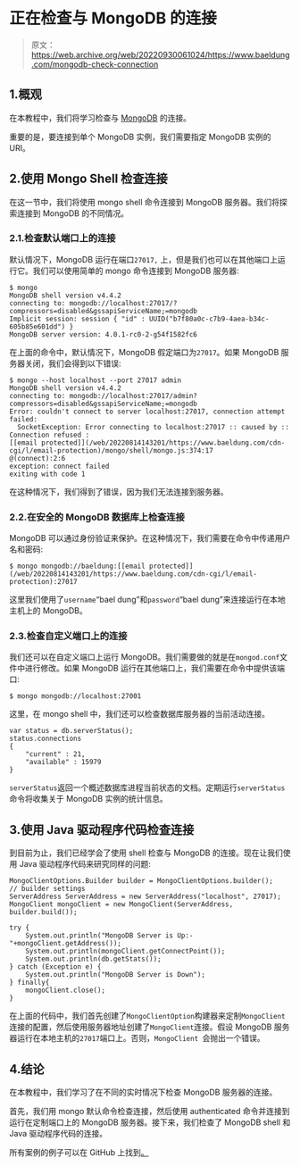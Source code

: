 # 正在检查与 MongoDB 的连接

> 原文：<https://web.archive.org/web/20220930061024/https://www.baeldung.com/mongodb-check-connection>

## 1.概观

在本教程中，我们将学习检查与 [MongoDB](https://web.archive.org/web/20220814143201/https://www.mongodb.com/) 的连接。

重要的是，要连接到单个 MongoDB 实例，我们需要指定 MongoDB 实例的 URI。

## 2.使用 Mongo Shell 检查连接

在这一节中，我们将使用 mongo shell 命令连接到 MongoDB 服务器。我们将探索连接到 MongoDB 的不同情况。

### 2.1.检查默认端口上的连接

默认情况下，MongoDB 运行在端口`27017,` 上，但是我们也可以在其他端口上运行它。我们可以使用简单的 mongo 命令连接到 MongoDB 服务器:

```
$ mongo
MongoDB shell version v4.4.2
connecting to: mongodb://localhost:27017/?compressors=disabled&gssapiServiceName;=mongodb
Implicit session: session { "id" : UUID("b7f80a0c-c7b9-4aea-b34c-605b85e601dd") }
MongoDB server version: 4.0.1-rc0-2-g54f1582fc6
```

在上面的命令中，默认情况下，MongoDB 假定端口为`27017`。如果 MongoDB 服务器关闭，我们会得到以下错误:

```
$ mongo --host localhost --port 27017 admin
MongoDB shell version v4.4.2
connecting to: mongodb://localhost:27017/admin?compressors=disabled&gssapiServiceName;=mongodb
Error: couldn't connect to server localhost:27017, connection attempt failed:
  SocketException: Error connecting to localhost:27017 :: caused by :: Connection refused :
[[email protected]](/web/20220814143201/https://www.baeldung.com/cdn-cgi/l/email-protection)/mongo/shell/mongo.js:374:17
@(connect):2:6
exception: connect failed
exiting with code 1
```

在这种情况下，我们得到了错误，因为我们无法连接到服务器。

### 2.2.在安全的 MongoDB 数据库上检查连接

MongoDB 可以通过身份验证来保护。在这种情况下，我们需要在命令中传递用户名和密码:

```
$ mongo mongodb://baeldung:[[email protected]](/web/20220814143201/https://www.baeldung.com/cdn-cgi/l/email-protection):27017
```

这里我们使用了`username`“bael dung”和`password`“bael dung”来连接运行在本地主机上的 MongoDB。

### 2.3.检查自定义端口上的连接

我们还可以在自定义端口上运行 MongoDB。我们需要做的就是在`mongod.conf`文件中进行修改。如果 MongoDB 运行在其他端口上，我们需要在命令中提供该端口:

```
$ mongo mongodb://localhost:27001
```

这里，在 mongo shell 中，我们还可以检查数据库服务器的当前活动连接。

```
var status = db.serverStatus();
status.connections
{
    "current" : 21,
    "available" : 15979
}
```

`serverStatus`返回一个概述数据库进程当前状态的文档。定期运行`serverStatus`命令将收集关于 MongoDB 实例的统计信息。

## 3.使用 Java 驱动程序代码检查连接

到目前为止，我们已经学会了使用 shell 检查与 MongoDB 的连接。现在让我们使用 Java 驱动程序代码来研究同样的问题:

```
MongoClientOptions.Builder builder = MongoClientOptions.builder();
// builder settings
ServerAddress ServerAddress = new ServerAddress("localhost", 27017);
MongoClient mongoClient = new MongoClient(ServerAddress, builder.build());

try {
    System.out.println("MongoDB Server is Up:- "+mongoClient.getAddress());
    System.out.println(mongoClient.getConnectPoint());
    System.out.println(db.getStats());
} catch (Exception e) {
    System.out.println("MongoDB Server is Down");
} finally{
    mongoClient.close();
}
```

在上面的代码中，我们首先创建了`MongoClientOption`构建器来定制`MongoClient`连接的配置，然后使用服务器地址创建了`MongoClient`连接。假设 MongoDB 服务器运行在本地主机的`27017`端口上。否则，`MongoClient `会抛出一个错误。

## 4.结论

在本教程中，我们学习了在不同的实时情况下检查 MongoDB 服务器的连接。

首先，我们用 mongo 默认命令检查连接，然后使用 authenticated 命令并连接到运行在定制端口上的 MongoDB 服务器。接下来，我们检查了 MongoDB shell 和 Java 驱动程序代码的连接。

所有案例的例子可以在 GitHub 上找到[。](https://web.archive.org/web/20220814143201/https://github.com/eugenp/tutorials/tree/master/persistence-modules/java-mongodb-2)
